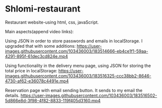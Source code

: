 # Shlomi-restaurant
Restaurant website-using html, css, javaScript.

Main aspects(append video links):

Using JSON in order to store passwords and emails in localStorage. I upgraded that with some additions:
https://user-images.githubusercontent.com/103436003/183514666-eb4ce1f1-59aa-4291-895f-61dec3cd824e.mp4

Using functionality in the delivery menu page, using JSON for storing the total price in localStorage:
https://user-images.githubusercontent.com/103436003/183516325-ccc38bb2-8646-4730-af62-e36078c4491e.mp4

Reservation page with email sending button. It sends to my email the details.
https://user-images.githubusercontent.com/103436003/183516502-5d866e8d-3f98-4f82-8833-119f405d3160.mp4

